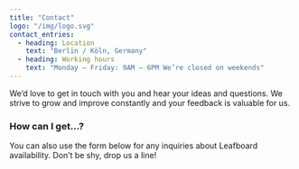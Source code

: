 ```yaml
---
title: "Contact"
logo: "/img/logo.svg"
contact_entries:
  - heading: Location
    text: "Berlin / Köln, Germany"
  - heading: Working hours
    text: "Monday – Friday: 9AM – 6PM We’re closed on weekends"
---
```


We’d love to get in touch with you and hear your ideas and
questions. We strive to grow and improve constantly and your feedback
is valuable for us.

<h3 class="f4 b lh-title mb2">How can I get…?</h3>

You can also use the form below for any inquiries about Leafboard
availability. Don’t be shy, drop us a line!